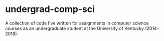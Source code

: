 # undergrad-comp-sci

A collection of code I've written for assignments in computer science courses as an undergraduate student at the University of Kentucky (2014-2018).
